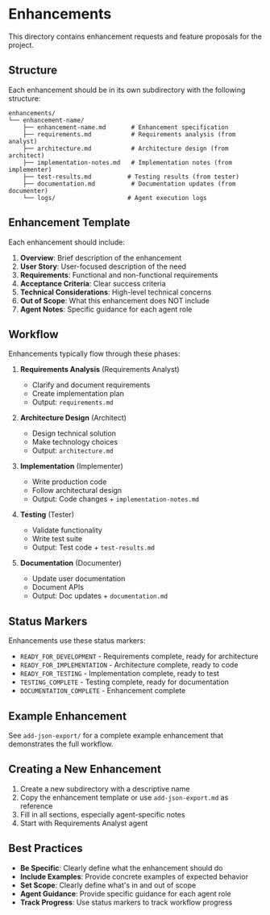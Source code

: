# Enhancements

This directory contains enhancement requests and feature proposals for the project.

## Structure

Each enhancement should be in its own subdirectory with the following structure:

```
enhancements/
└── enhancement-name/
    ├── enhancement-name.md       # Enhancement specification
    ├── requirements.md           # Requirements analysis (from analyst)
    ├── architecture.md           # Architecture design (from architect)
    ├── implementation-notes.md   # Implementation notes (from implementer)
    ├── test-results.md          # Testing results (from tester)
    ├── documentation.md          # Documentation updates (from documenter)
    └── logs/                    # Agent execution logs
```

## Enhancement Template

Each enhancement should include:

1. **Overview**: Brief description of the enhancement
2. **User Story**: User-focused description of the need
3. **Requirements**: Functional and non-functional requirements
4. **Acceptance Criteria**: Clear success criteria
5. **Technical Considerations**: High-level technical concerns
6. **Out of Scope**: What this enhancement does NOT include
7. **Agent Notes**: Specific guidance for each agent role

## Workflow

Enhancements typically flow through these phases:

1. **Requirements Analysis** (Requirements Analyst)
   - Clarify and document requirements
   - Create implementation plan
   - Output: `requirements.md`

2. **Architecture Design** (Architect)
   - Design technical solution
   - Make technology choices
   - Output: `architecture.md`

3. **Implementation** (Implementer)
   - Write production code
   - Follow architectural design
   - Output: Code changes + `implementation-notes.md`

4. **Testing** (Tester)
   - Validate functionality
   - Write test suite
   - Output: Test code + `test-results.md`

5. **Documentation** (Documenter)
   - Update user documentation
   - Document APIs
   - Output: Doc updates + `documentation.md`

## Status Markers

Enhancements use these status markers:

- `READY_FOR_DEVELOPMENT` - Requirements complete, ready for architecture
- `READY_FOR_IMPLEMENTATION` - Architecture complete, ready to code
- `READY_FOR_TESTING` - Implementation complete, ready to test
- `TESTING_COMPLETE` - Testing complete, ready for documentation
- `DOCUMENTATION_COMPLETE` - Enhancement complete

## Example Enhancement

See `add-json-export/` for a complete example enhancement that demonstrates the full workflow.

## Creating a New Enhancement

1. Create a new subdirectory with a descriptive name
2. Copy the enhancement template or use `add-json-export.md` as reference
3. Fill in all sections, especially agent-specific notes
4. Start with Requirements Analyst agent

## Best Practices

- **Be Specific**: Clearly define what the enhancement should do
- **Include Examples**: Provide concrete examples of expected behavior
- **Set Scope**: Clearly define what's in and out of scope
- **Agent Guidance**: Provide specific guidance for each agent role
- **Track Progress**: Use status markers to track workflow progress
